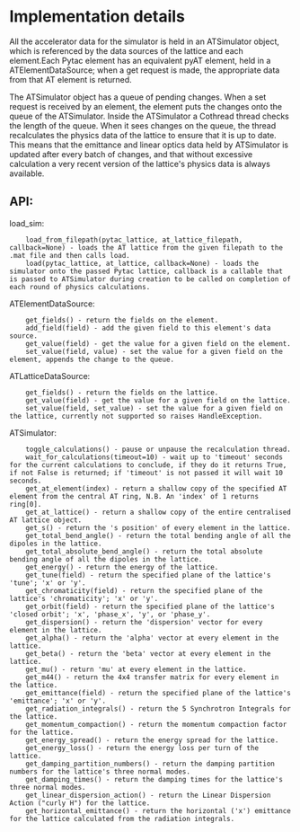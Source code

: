 # Implementation details

All the accelerator data for the simulator is held in an ATSimulator object, which is referenced by the data sources of the lattice and each element.Each Pytac element has an equivalent pyAT element, held in a ATElementDataSource; when a get request is made, the appropriate data from that AT element is returned.

The ATSimulator object has a queue of pending changes. When a set request is received by an element, the element puts the changes onto the queue of the ATSimulator. Inside the ATSimulator a Cothread thread checks the length of the queue. When it sees changes on the queue, the thread recalculates the physics data of the lattice to ensure that it is up to date. This means that the emittance and linear optics data held by ATSimulator is updated after every batch of changes, and that without excessive calculation a very recent version of the lattice's physics data is always available.

## API:

load_sim:

        load_from_filepath(pytac_lattice, at_lattice_filepath, callback=None) - loads the AT lattice from the given filepath to the .mat file and then calls load.
        load(pytac_lattice, at_lattice, callback=None) - loads the simulator onto the passed Pytac lattice, callback is a callable that is passed to ATSimulator during creation to be called on completion of each round of physics calculations.

ATElementDataSource:

        get_fields() - return the fields on the element.
        add_field(field) - add the given field to this element's data source.
        get_value(field) - get the value for a given field on the element.
        set_value(field, value) - set the value for a given field on the element, appends the change to the queue.

ATLatticeDataSource:

        get_fields() - return the fields on the lattice.
        get_value(field) - get the value for a given field on the lattice.
        set_value(field, set_value) - set the value for a given field on the lattice, currently not supported so raises HandleException.

ATSimulator:

        toggle_calculations() - pause or unpause the recalculation thread.
        wait_for_calculations(timeout=10) - wait up to 'timeout' seconds for the current calculations to conclude, if they do it returns True, if not False is returned; if 'timeout' is not passed it will wait 10 seconds.
        get_at_element(index) - return a shallow copy of the specified AT element from the central AT ring, N.B. An 'index' of 1 returns ring[0].
        get_at_lattice() - return a shallow copy of the entire centralised AT lattice object.
        get_s() - return the 's position' of every element in the lattice.
        get_total_bend_angle() - return the total bending angle of all the dipoles in the lattice.
        get_total_absolute_bend_angle() - return the total absolute bending angle of all the dipoles in the lattice.
        get_energy() - return the energy of the lattice.
        get_tune(field) - return the specified plane of the lattice's 'tune'; 'x' or 'y'.
        get_chromaticity(field) - return the specified plane of the lattice's 'chromaticity'; 'x' or 'y'.
        get_orbit(field) - return the specified plane of the lattice's 'closed orbit'; 'x', 'phase_x', 'y', or 'phase_y'.
        get_dispersion() - return the 'dispersion' vector for every element in the lattice.
        get_alpha() - return the 'alpha' vector at every element in the lattice.
        get_beta() - return the 'beta' vector at every element in the lattice.
        get_mu() - return 'mu' at every element in the lattice.
        get_m44() - return the 4x4 transfer matrix for every element in the lattice.
        get_emittance(field) - return the specified plane of the lattice's 'emittance'; 'x' or 'y'.
        get_radiation_integrals() - return the 5 Synchrotron Integrals for the lattice.
        get_momentum_compaction() - return the momentum compaction factor for the lattice.
        get_energy_spread() - return the energy spread for the lattice.
        get_energy_loss() - return the energy loss per turn of the lattice.
        get_damping_partition_numbers() - return the damping partition numbers for the lattice's three normal modes.
        get_damping_times() - return the damping times for the lattice's three normal modes.
        get_linear_dispersion_action() - return the Linear Dispersion Action ("curly H") for the lattice.
        get_horizontal_emittance() - return the horizontal ('x') emittance for the lattice calculated from the radiation integrals.
